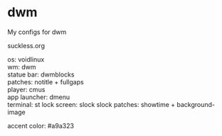 # dwm
My configs for dwm

suckless.org

os: voidlinux  
wm: dwm   
statue bar: dwmblocks  
patches: notitle + fullgaps  
player: cmus  
app launcher: dmenu  
terminal: st
lock screen: slock 
slock patches: showtime + background-image

accent color: #a9a323
